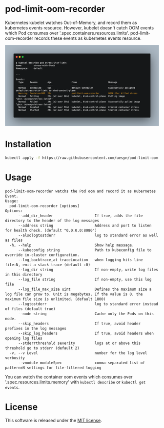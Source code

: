 # pod-limit-oom-recorder

Kubernetes kubelet watches Out-of-Memory, and record them as kubernetes events resource.
However, kubelet doesn't catch OOM events which Pod consumes over '.spec.containers.resources.limits'.
pod-limit-oom-recorder records these events as kubernetes events resource.

![Screenshot](./images/picture1.png)

# Installation

```bash
kubectl apply -f https://raw.githubusercontent.com/uesyn/pod-limit-oom-recorder/master/manifests/deploy.yaml
```

# Usage

```
pod-limit-oom-recorder watchs the Pod oom and record it as Kubernetes Event.
Usage:
  pod-limit-oom-recorder [options]
Options:
      --add_dir_header                   If true, adds the file directory to the header of the log messages
      --address string                   Address and port to listen for health check. (default "0.0.0.0:8080")
      --alsologtostderr                  log to standard error as well as files
  -h, --help                             Show help message.
      --kubeconfig string                Path to kubeconfig file to override in-cluster configuration.
      --log_backtrace_at traceLocation   when logging hits line file:N, emit a stack trace (default :0)
      --log_dir string                   If non-empty, write log files in this directory
      --log_file string                  If non-empty, use this log file
      --log_file_max_size uint           Defines the maximum size a log file can grow to. Unit is megabytes. If the value is 0, the maximum file size is unlimited. (default 1800)
      --logtostderr                      log to standard error instead of files (default true)
      --node string                      Cache only the Pods on this node.
      --skip_headers                     If true, avoid header prefixes in the log messages
      --skip_log_headers                 If true, avoid headers when opening log files
      --stderrthreshold severity         logs at or above this threshold go to stderr (default 2)
  -v, --v Level                          number for the log level verbosity
      --vmodule moduleSpec               comma-separated list of pattern=N settings for file-filtered logging
```

You can watch the container oom events which consumes over '.spec.resources.limits.memory' with `kubectl describe` or `kubectl get events`. 

# License

This software is released under the [MIT license](https://en.wikipedia.org/wiki/MIT_License).
